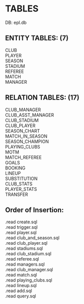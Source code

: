 # TABLES

DB: epl.db

## ENTITY TABLES: (7)

CLUB</br>
PLAYER</br>
SEASON</br>
STADIUM</br>
REFEREE</br>
MATCH</br>
MANAGER</br>

## RELATION TABLES: (17)

CLUB_MANAGER</br>
CLUB_ASST_MANAGER</br>
CLUB_STADIUM</br>
CLUB_PLAYER</br>
SEASON_CHART</br>
MATCH_IN_SEASON</br>
SEASON_CHAMPION</br>
PLAYING_CLUBS</br>
MOTM</br>
MATCH_REFEREE</br>
GOALS</br>
BOOKING</br>
LINEUP</br>
SUBSTITUTION</br>
CLUB_STATS</br>
PLAYER_STATS</br>
TRANSFER</br>

## Order of Insertion:

.read create.sql</br>
.read trigger.sql</br>
.read player.sql</br>
.read club_and_season.sql</br>
.read club_player.sql </br>
.read stadiums.sql </br>
.read club_stadium.sql 		</br>
.read referee.sql 		</br>
.read managers.sql  </br>
.read club_manager.sql </br>
.read match.sql </br>
.read playing_clubs.sql 	</br>
.read lineup.sql  	</br>
.read add.sql 		</br>
.read query.sql 	</br>
